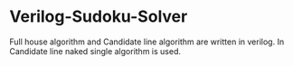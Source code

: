 # Verilog-Sudoku-Solver

Full house algorithm and Candidate line algorithm are written in verilog.
In Candidate line naked single algorithm is used.
